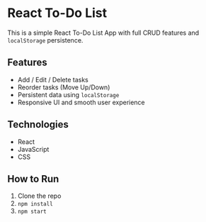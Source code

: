 # React To-Do List

This is a simple React To-Do List App with full CRUD features and `localStorage` persistence.

## Features
- Add / Edit / Delete tasks
- Reorder tasks (Move Up/Down)
- Persistent data using `localStorage`
- Responsive UI and smooth user experience

## Technologies
- React
- JavaScript
- CSS

## How to Run
1. Clone the repo
2. `npm install`
3. `npm start`

